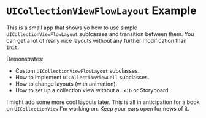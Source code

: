 # `UICollectionViewFlowLayout` Example

This is a small app that shows yo how to use simple `UICollectionViewFlowLayout` sublcasses and transition between them. You can get a lot of really nice layouts without any further modification than `init`.

Demonstrates:
- Custom `UICollectionViewFlowLayout` subclasses.
- How to implement `UICollectionViewCell` subclasses.
- How to change layouts (with animation).
- How to set up a collection view without a `.xib` or Storyboard.

I might add some more cool layouts later. This is all in anticipation for a book on `UICollectionView` I'm working on. Keep your ears open for news of it. 
